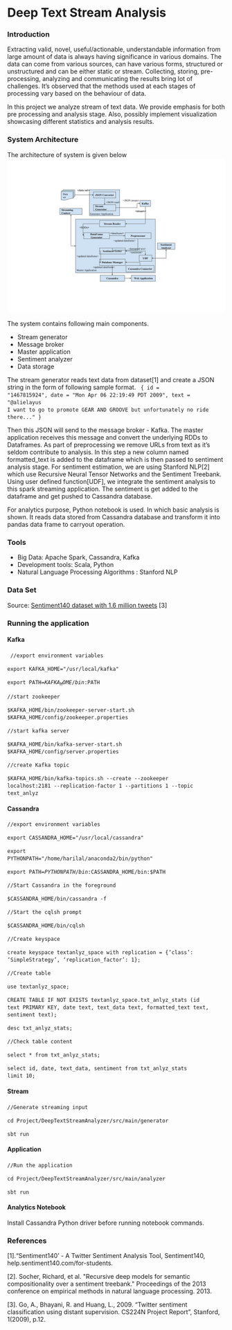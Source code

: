 # Deep Text Stream Analysis

### Introduction
Extracting valid, novel, useful/actionable, understandable information from large amount of data is always having significance in various domains. The data can come from various sources, can have various forms, structured or unstructured and can be either static or stream. Collecting, storing, pre-processing, analyzing and communicating the results bring lot of challenges. It’s observed that the methods used at each stages of processing vary based on the behaviour of data. 

In this project we analyze stream of text data. We provide emphasis for both pre processing and analysis stage. Also, possibly implement visualization showcasing different statistics and analysis results.

### System Architecture
The architecture of system is given below
![alt text](https://github.com/HarilalOP/DeepTextStreamAnalyzer/blob/master/src/main/misc/architecture_diagram.jpg)

The system contains following main components.
<ul>
  <li>Stream generator</li>
  <li>Message broker</li>
  <li>Master application</li> 
  <li>Sentiment analyzer</li>
  <li>Data storage</li>
</ul>

The stream generator reads text data from dataset[1] and create a JSON string in the form of following sample format.
<code>
  {
	  id = "1467815924",
	  date = "Mon Apr 06 22:19:49 PDT 2009",
	  text = "@alielayus I want to go to promote GEAR AND GROOVE but unfortunately no ride there..."
  }
</code>

Then this JSON will send to the message broker - Kafka. The master application receives this message and convert the underlying RDDs to Dataframes. As part of preprocessing we remove URLs from text as it’s seldom contribute to analysis. In this step a new column named formatted_text is added to the dataframe which is then passed to sentiment analysis stage. For sentiment estimation, we are using Stanford NLP[2] which use Recursive Neural Tensor Networks and the Sentiment Treebank. Using user defined function[UDF], we integrate the sentiment analysis to this spark streaming application. The sentiment is get added to the dataframe and get pushed to Cassandra database.

For analytics purpose, Python notebook is used. In which basic analysis is shown. It reads data stored from Cassandra database and transform it into pandas data frame to carryout operation. 

### Tools
<ul>
  <li>Big Data: Apache Spark, Cassandra, Kafka</li>
  <li>Development tools: Scala, Python</li>
  <li>Natural Language Processing Algorithms : Stanford NLP</li>
</ul>

### Data Set 

Source: <a href = "https://www.kaggle.com/kazanova/sentiment140">Sentiment140 dataset with 1.6 million tweets</a> [3]

### Running the application

#### Kafka

<code> //export environment variables </code>

<code>export KAFKA_HOME="/usr/local/kafka"</code>

<code>export PATH=$KAFKA_HOME/bin:$PATH</code>

<code>//start zookeeper</code>
  
<code>$KAFKA_HOME/bin/zookeeper-server-start.sh $KAFKA_HOME/config/zookeeper.properties </code>

<code>//start kafka server</code>

<code>$KAFKA_HOME/bin/kafka-server-start.sh $KAFKA_HOME/config/server.properties</code>

<code>//create Kafka topic</code>
  
<code>$KAFKA_HOME/bin/kafka-topics.sh --create --zookeeper localhost:2181 --replication-factor 1 --partitions 1 --topic text_anlyz</code>

#### Cassandra

<code>//export environment variables</code>
  
<code>export CASSANDRA_HOME="/usr/local/cassandra"</code>

<code>export PYTHONPATH="/home/harilal/anaconda2/bin/python"</code>

<code>export PATH=$PYTHONPATH/bin:$CASSANDRA_HOME/bin:$PATH</code>

<code>//Start Cassandra in the foreground</code>
  
<code>$CASSANDRA_HOME/bin/cassandra -f</code>

<code>//Start the cqlsh prompt</code>

<code>$CASSANDRA_HOME/bin/cqlsh</code>

<code>//Create keyspace</code>
  
<code>create keyspace textanlyz_space with replication = {‘class’: ‘SimpleStrategy’, ‘replication_factor’: 1};</code>

<code>//Create table</code>
  
<code>use textanlyz_space;</code>

<code>CREATE TABLE IF NOT EXISTS textanlyz_space.txt_anlyz_stats (id text PRIMARY KEY, date text, text_data text, formatted_text text, sentiment text);</code>

<code>desc txt_anlyz_stats;</code>

<code>//Check table  content</code>
  
<code>select * from txt_anlyz_stats;</code>

<code>select id, date, text_data, sentiment from txt_anlyz_stats limit 10;</code>

#### Stream

<code>//Generate streaming input</code>

<code>cd Project/DeepTextStreamAnalyzer/src/main/generator</code>

<code>sbt run</code>

#### Application

<code>//Run the application</code>
  
<code>cd Project/DeepTextStreamAnalyzer/src/main/analyzer</code>
  
<code>sbt run</code>

#### Analytics Notebook

Install Cassandra Python driver before running notebook commands. 


### References

[1].“Sentiment140’ - A Twitter Sentiment Analysis Tool, Sentiment140, help.sentiment140.com/for-students.

[2]. Socher, Richard, et al. "Recursive deep models for semantic compositionality over a sentiment treebank." Proceedings of the 2013 conference on empirical methods in natural language processing. 2013.

[3]. Go, A., Bhayani, R. and Huang, L., 2009. “Twitter sentiment classification using distant supervision. CS224N Project Report”, Stanford, 1(2009), p.12.
